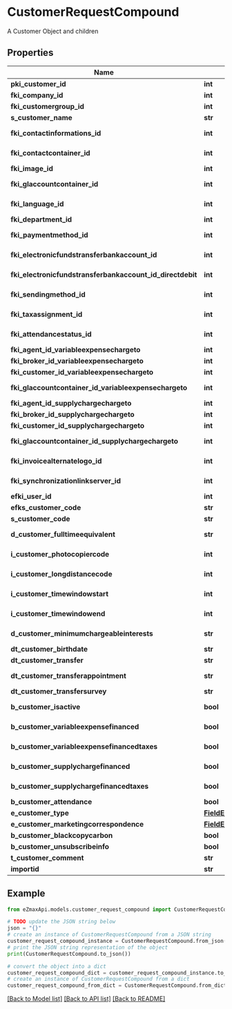 # CustomerRequestCompound

A Customer Object and children

## Properties

Name | Type | Description | Notes
------------ | ------------- | ------------- | -------------
**pki_customer_id** | **int** | The unique ID of the Customer. | [optional] 
**fki_company_id** | **int** | The unique ID of the Company | 
**fki_customergroup_id** | **int** | The unique ID of the Customergroup | 
**s_customer_name** | **str** | The name of the Customer | 
**fki_contactinformations_id** | **int** | The unique ID of the Contactinformations | 
**fki_contactcontainer_id** | **int** | The unique ID of the Contactcontainer | 
**fki_image_id** | **int** | The unique ID of the Image | 
**fki_glaccountcontainer_id** | **int** | The unique ID of the Glaccountcontainer | 
**fki_language_id** | **int** | The unique ID of the Language.  Valid values:  |Value|Description| |-|-| |1|French| |2|English| | 
**fki_department_id** | **int** | The unique ID of the Department | 
**fki_paymentmethod_id** | **int** | The unique ID of the Paymentmethod | 
**fki_electronicfundstransferbankaccount_id** | **int** | The unique ID of the Electronicfundstransferbankaccount | 
**fki_electronicfundstransferbankaccount_id_directdebit** | **int** | The unique ID of the Electronicfundstransferbankaccount | 
**fki_sendingmethod_id** | **int** | The unique ID of the Sendingmethod | 
**fki_taxassignment_id** | **int** | The unique ID of the Taxassignment.  Valid values:  |Value|Description| |-|-| |1|No tax| |2|GST| |3|HST (ON)| |4|HST (NB)| |5|HST (NS)| |6|HST (NL)| |7|HST (PE)| |8|GST + QST (QC)| |9|GST + QST (QC) Non-Recoverable| |10|GST + PST (BC)| |11|GST + PST (SK)| |12|GST + RST (MB)| |13|GST + PST (BC) Non-Recoverable| |14|GST + PST (SK) Non-Recoverable| |15|GST + RST (MB) Non-Recoverable| | 
**fki_attendancestatus_id** | **int** | The unique ID of the Attendancestatus | 
**fki_agent_id_variableexpensechargeto** | **int** | The unique ID of the Agent. | 
**fki_broker_id_variableexpensechargeto** | **int** | The unique ID of the Broker. | 
**fki_customer_id_variableexpensechargeto** | **int** | The unique ID of the Customer. | 
**fki_glaccountcontainer_id_variableexpensechargeto** | **int** | The unique ID of the Glaccountcontainer | 
**fki_agent_id_supplychargechargeto** | **int** | The unique ID of the Agent. | 
**fki_broker_id_supplychargechargeto** | **int** | The unique ID of the Broker. | 
**fki_customer_id_supplychargechargeto** | **int** | The unique ID of the Customer. | 
**fki_glaccountcontainer_id_supplychargechargeto** | **int** | The unique ID of the Glaccountcontainer | 
**fki_invoicealternatelogo_id** | **int** | The unique ID of the Invoicealternatelogo | 
**fki_synchronizationlinkserver_id** | **int** | The unique ID of the Synchronizationlinkserver | 
**efki_user_id** | **int** | The unique ID of the User | [optional] 
**efks_customer_code** | **str** | The code of the Customer | [optional] 
**s_customer_code** | **str** | The code of the Customer | 
**d_customer_fulltimeequivalent** | **str** | The fulltimeequivalent of the Customer | 
**i_customer_photocopiercode** | **int** | The photocopiercode of the Customer | 
**i_customer_longdistancecode** | **int** | The longdistancecode of the Customer | 
**i_customer_timewindowstart** | **int** | The timewindowstart of the Customer | 
**i_customer_timewindowend** | **int** | The timewindowend of the Customer | 
**d_customer_minimumchargeableinterests** | **str** | The minimumchargeableinterests of the Customer | 
**dt_customer_birthdate** | **str** | The birthdate of the Customer | 
**dt_customer_transfer** | **str** | The transfer of the Customer | 
**dt_customer_transferappointment** | **str** | The transferappointment of the Customer | 
**dt_customer_transfersurvey** | **str** | The transfersurvey of the Customer | 
**b_customer_isactive** | **bool** | Whether the customer is active or not | 
**b_customer_variableexpensefinanced** | **bool** | Whether if it&#39;s an variableexpensefinanced | 
**b_customer_variableexpensefinancedtaxes** | **bool** | Whether if it&#39;s an variableexpensefinancedtaxes | 
**b_customer_supplychargefinanced** | **bool** | Whether if it&#39;s an supplychargefinanced | 
**b_customer_supplychargefinancedtaxes** | **bool** | Whether if it&#39;s an supplychargefinancedtaxes | 
**b_customer_attendance** | **bool** | Whether if it&#39;s an attendance | 
**e_customer_type** | [**FieldECustomerType**](FieldECustomerType.md) |  | 
**e_customer_marketingcorrespondence** | [**FieldECustomerMarketingcorrespondence**](FieldECustomerMarketingcorrespondence.md) |  | 
**b_customer_blackcopycarbon** | **bool** | Whether if it&#39;s an blackcopycarbon | 
**b_customer_unsubscribeinfo** | **bool** | Whether if it&#39;s an unsubscribeinfo | 
**t_customer_comment** | **str** | The comment of the Customer | 
**importid** | **str** |  | [optional] 

## Example

```python
from eZmaxApi.models.customer_request_compound import CustomerRequestCompound

# TODO update the JSON string below
json = "{}"
# create an instance of CustomerRequestCompound from a JSON string
customer_request_compound_instance = CustomerRequestCompound.from_json(json)
# print the JSON string representation of the object
print(CustomerRequestCompound.to_json())

# convert the object into a dict
customer_request_compound_dict = customer_request_compound_instance.to_dict()
# create an instance of CustomerRequestCompound from a dict
customer_request_compound_from_dict = CustomerRequestCompound.from_dict(customer_request_compound_dict)
```
[[Back to Model list]](../README.md#documentation-for-models) [[Back to API list]](../README.md#documentation-for-api-endpoints) [[Back to README]](../README.md)


